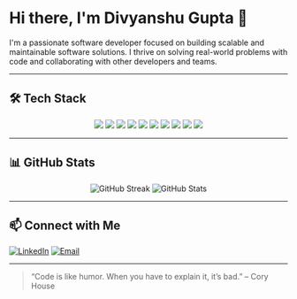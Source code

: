 # Hi there, I'm Divyanshu Gupta 👋

I'm a passionate software developer focused on building scalable and maintainable software solutions. I thrive on solving real-world problems with code and collaborating with other developers and teams.


---


## 🛠 Tech Stack

<p align="center">
  <img src="https://img.shields.io/badge/Python-3776AB?style=for-the-badge&logo=python&logoColor=white"/>
  <img src="https://img.shields.io/badge/C%2B%2B-00599C?style=for-the-badge&logo=c%2B%2B&logoColor=white"/>
  <img src="https://img.shields.io/badge/MySQL-00000F?style=for-the-badge&logo=mysql&logoColor=white"/>
  <img src="https://img.shields.io/badge/OpenCV-5C3EE8?style=for-the-badge&logo=opencv&logoColor=white"/>
  <img src="https://img.shields.io/badge/Tesseract-1A1A1A?style=for-the-badge"/>
  <img src="https://img.shields.io/badge/YOLOv8-F53357?style=for-the-badge"/>
  <img src="https://img.shields.io/badge/Arduino-00979D?style=for-the-badge&logo=arduino&logoColor=white"/>
  <img src="https://img.shields.io/badge/GitHub-181717?style=for-the-badge&logo=github&logoColor=white"/>
  <img src="https://img.shields.io/badge/Git-F05032?style=for-the-badge&logo=git&logoColor=white"/>
  <img src="https://img.shields.io/badge/VS%20Code-007ACC?style=for-the-badge&logo=visual-studio-code&logoColor=white"/>
</p>


---


## 📊 GitHub Stats

<p align="center">
  <img src="https://github-readme-streak-stats.herokuapp.com/?user=yourusername&theme=tokyonight" alt="GitHub Streak"/>

  <img src="https://github-readme-stats.vercel.app/api?username=yourusername&show_icons=true&theme=tokyonight" alt="GitHub Stats"/>
</p>


---

## 📫 Connect with Me

[![LinkedIn](https://img.shields.io/badge/LinkedIn-blue?style=flat-square&logo=linkedin&logoColor=white)](www.linkedin.com/in/divyanshu-gupta-32aa97255)
[![Email](https://img.shields.io/badge/Email-D14836?style=flat-square&logo=gmail&logoColor=white)](mailto:5775.divyanshu@gmail.com)


---

> “Code is like humor. When you have to explain it, it’s bad.” – Cory House
